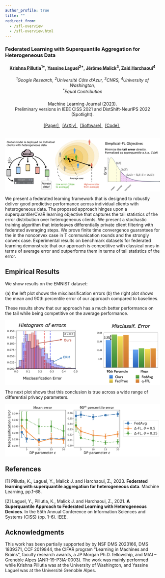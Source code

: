 ```yaml
---
author_profile: true
title: ""
redirect_from:
  - /sfl-overview
  - /sfl-overview.html
---
```

<h3 style="font-weight:normal, text-align: center">
Federated Learning with Superquantile Aggregation for Heterogeneous Data
</h3>

<div style="text-align: center">
    <table align=center>
        <tr>
            <h4 style="font-weight:normal, text-align: center">
                <a href="https://krishnap25.github.io">Krishna Pillutla</a><sup>1*</sup>,
                <a href="https://yassine-laguel.github.io/">Yassine Laguel</a><sup>2*</sup>,
                <a href="https://membres-ljk.imag.fr/Jerome.Malick/cv.html">Jérôme Malick</a><sup>3</sup>,
                <a href="http://faculty.washington.edu/zaid/">Zaid Harchaoui</a><sup>4</sup>
            </h4>
        </tr>
        <tr>
              <h5 style="font-weight:normal">
                <sup>1</sup>Google Research,
                <sup>2</sup>Université Côte d’Azur,
                <sup>3</sup>CNRS,
                <sup>4</sup>University of Washington, <br>
                <sup>*</sup>Equal Contribution
              </h5>
        </tr>
        <tr>
              <h4 style="font-weight:normal">
                Machine Learning Journal (2023). <br>
                Preliminary versions in IEEE CISS 2021 and
                DistShift-NeurIPS 2022 (Spotlight).
              </h4>
        </tr>
        <tr>
              <h4 style="font-weight:normal">
                <a href="https://link.springer.com/article/10.1007/s10994-023-06332-x">
                  [Paper]
                </a>  &nbsp;
                <a href="https://arxiv.org/pdf/2112.09429.pdf">
                  [ArXiv]
                </a>  &nbsp;
                <a href="https://github.com/krishnap25/sqwash">
                  [Software]
                </a>  &nbsp;
                <a href="https://github.com/krishnap25/simplicial-fl">
                  [Code]
                </a>  &nbsp;
              </h4>
        </tr>
    </table>
</div>


<img src="/images/sfl-illustration.png" alt="alternate text" width="900" style="display: block; margin: 0 auto;">

We present a federated learning framework that is designed to robustly deliver good predictive performance across individual clients with heterogeneous data. The proposed approach hinges upon a superquantile/CVaR learning objective that captures the tail statistics of the error distribution over heterogeneous clients. We present a stochastic training algorithm that interleaves differentially private client filtering with federated averaging steps. We prove finite time convergence guarantees for the in the nonconvex case in T communication rounds and the strongly convex case. Experimental results on benchmark datasets for federated learning demonstrate that our approach is competitive with classical ones in terms of average error and outperforms them in terms of tail statistics of the error.

Empirical Results
------------------

We show results on the EMNIST dataset:

(a) the left plot shows the misclassification errors
(b) the right plot shows the mean and 90th percentile error of our approach compared to baselines.

These results show that our approach has a much better performance on the tail while being competitive on the average performance.

<img src="/images/sfl-results1.png" alt="alternate text" width="700" style="display: block; margin: 0 auto;">

The next plot shows that this conclusion is true across a wide range of differential privacy parameters.

<img src="/images/sfl-results2.png" alt="alternate text" width="700" style="display: block; margin: 0 auto;">

References
------------
[1] Pillutla, K., Laguel, Y., Malick J. and Harchaoui, Z., 2023.
**Federated learning with superquantile aggregation for heterogeneous data**. Machine Learning, pp.1-68.

[2] Laguel, Y., Pillutla, K., Malick J. and Harchaoui, Z., 2021.
**A Superquantile Approach to Federated Learning with Heterogeneous Devices**. In the 55th Annual Conference on Information Sciences and Systems (CISS) (pp. 1-6). IEEE.

Acknowledgments
----------------
This work has been partially supported by by NSF DMS 2023166, DMS 1839371, CCF 2019844, the CIFAR program "Learning in Machines and Brains", faculty research awards, a JP Morgan Ph.D. fellowship, and MIAI – Grenoble Alpes (ANR-19-P3IA-0003). The work was mainly performed while Krishna Pillutla was at the University of Washington, and Yassine Laguel was at the Université Grenoble Alpes.
